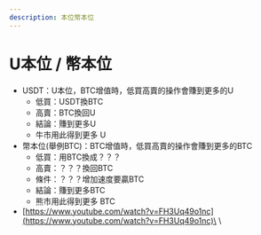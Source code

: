 ```yaml
---
description: 本位幣本位
---
```


# U本位 / 幣本位

* USDT：U本位，BTC增值時，低買高賣的操作會賺到更多的U
  * 低買：USDT換BTC
  * 高賣：BTC換回U
  * 結論：賺到更多U
  * 牛市用此得到更多 U
* 幣本位(舉例BTC)：BTC增值時，低買高賣的操作會賺到更多的BTC&#x20;
  * 低買：用BTC換成？？？
  * 高賣：？？？換回BTC
  * 條件：？？？增加速度要贏BTC
  * 結論：賺到更多BTC
  * 熊市用此得到更多 BTC
* [https://www.youtube.com/watch?v=FH3Uq49o1nc](https://www.youtube.com/watch?v=FH3Uq49o1nc)\
  \
